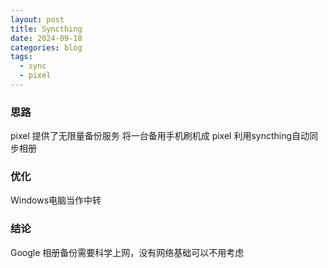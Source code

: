 ```yaml
---
layout: post
title: Syncthing
date: 2024-09-18
categories: blog
tags:
  - sync
  - pixel
---
```

### 思路

pixel 提供了无限量备份服务
将一台备用手机刷机成 pixel
利用syncthing自动同步相册

### 优化

Windows电脑当作中转

### 结论

Google 相册备份需要科学上网，没有网络基础可以不用考虑